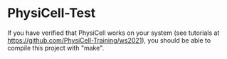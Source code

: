 # PhysiCell-Test

If you have verified that PhysiCell works on your system (see tutorials at https://github.com/PhysiCell-Training/ws2021), you should be able to compile this project with "make".  
